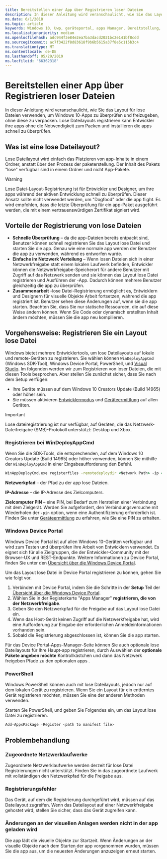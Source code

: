 ```yaml
---
title: Bereitstellen einer App über Registrieren loser Dateien
description: In dieser Anleitung wird veranschaulicht, wie Sie das Layout für lose Dateien verwenden, um Windows 10-Apps zu überprüfen und freizugeben, ohne diese zu verpacken.
ms.date: 6/1/2018
ms.topic: article
keywords: Windows 10, Uwp, geräteportal, apps Manager, Bereitstellung, -sdk
ms.localizationpriority: medium
ms.openlocfilehash: adc944f3e84e2ea7ba3dacd2021bc2e141bf8cdd
ms.sourcegitcommit: ac7f3422f8d83618f9b6b5615a37f8e5c115b3c4
ms.translationtype: MT
ms.contentlocale: de-DE
ms.lasthandoff: 05/29/2019
ms.locfileid: "66362318"
---
```

# <a name="deploy-an-app-through-loose-file-registration"></a>Bereitstellen einer App über Registrieren loser Dateien 

In dieser Anleitung wird veranschaulicht, wie Sie das Layout für lose Dateien verwenden, um Windows 10-Apps zu überprüfen und freizugeben, ohne diese zu verpacken. Lose Dateilayouts registrieren kann Entwickler ihre apps ohne die Notwendigkeit zum Packen und installieren die apps schnell zu überprüfen. 

## <a name="what-is-a-loose-file-layout"></a>Was ist eine lose Dateilayout?

Lose Dateilayout wird einfach das Platzieren von app-Inhalte in einem Ordner, anstatt über den Prozess der paketerstellung. Der Inhalt des Pakets "lose" verfügbar sind in einem Ordner und nicht App-Pakete. 

> [!WARNING]
> Lose Datei-Layout-Registrierung ist für Entwickler und Designer, um ihre apps während der aktiven Entwicklung schnell zu überprüfen. Dieser Ansatz sollte nicht verwendet werden, um "Dogfood" oder die app flight. Es wird empfohlen, dass die letzte Überprüfung für ein app-Paket ausgeführt werden, die mit einem vertrauenswürdigen Zertifikat signiert wird. 

## <a name="advantages-of-loose-file-registration"></a>Vorteile der Registrierung von lose Dateien

- **Schnelle Überprüfung** – da die app-Dateien bereits entpackt sind, Benutzer können schnell registrieren Sie das Layout lose Datei und starten Sie die app. Genau wie eine normale app werden der Benutzer die app zu verwenden, während es entworfen wurde. 
- **Einfache im Netzwerk Verteilung** – Wenn losen Dateien sich in einer Netzwerkfreigabe statt einem lokalen Laufwerk befinden, Entwickler können die Netzwerkfreigabe-Speicherort für andere Benutzer mit Zugriff auf das Netzwerk senden und sie können das Layout lose Datei registrieren und Ausführen der -App. Dadurch können mehrere Benutzer gleichzeitig die app zu überprüfen. 
- **Zusammenarbeit** -lose Datei-Registrierung ermöglicht es, Entwicklern und Designern für visuelle Objekte Arbeit fortsetzen, während die app registriert ist. Benutzer sehen diese Änderungen auf, wenn sie die app starten. Beachten Sie, dass Sie nur statische Ressourcen, die auf diese Weise ändern können. Wenn Sie Code oder dynamisch erstellten Inhalt ändern möchten, müssen Sie die app neu kompilieren.

## <a name="how-to-register-a-loose-file-layout"></a>Vorgehensweise: Registrieren Sie ein Layout lose Datei

Windows bietet mehrere Entwicklertools, um lose Dateilayouts auf lokale und remote-Geräten zu registrieren. Sie wählen können `WinDeployAppCmd` (Windows SDK-Tool), Windows Device Portal, PowerShell, und [Visual Studio](https://docs.microsoft.com/windows/uwp/debug-test-perf/deploying-and-debugging-uwp-apps#register-layout-from-network). Im folgenden werden wir zum Registrieren von loser Dateien, die mit diesen Tools besprochen. Aber stellen Sie zunächst sicher, dass Sie nach dem Setup verfügen:

- Ihre Geräte müssen auf dem Windows 10 Creators Update (Build 14965) oder höher sein.
- Sie müssen aktivieren [Entwicklermodus](https://docs.microsoft.com/windows/uwp/get-started/enable-your-device-for-development) und [Geräteermittlung](https://docs.microsoft.com/en-us/windows/uwp/get-started/enable-your-device-for-development#device-discovery) auf allen Geräten.

> [!IMPORTANT]
> Lose dateiregistrierung ist nur verfügbar, auf Geräten, die das Netzwerk-Dateifreigabe (SMB)-Protokoll unterstützt: Desktop und Xbox. 

### <a name="register-with-windeployappcmd"></a>Registrieren bei WinDeployAppCmd

Wenn Sie die SDK-Tools, die entsprechenden, auf dem Windows 10 Creators Update (Build 14965) oder höher verwenden, können Sie mithilfe der `WinDeployAppCmd` in einer Eingabeaufforderung den Befehl.

```cmd
WinAppDeployCmd.exe registerfiles -remotedeploydir <Network Path> -ip <IP Address> -pin <target machine PIN>
```

**Netzwerkpfad** – der Pfad zu der app lose Dateien.

**IP-Adresse** – die IP-Adresse des Zielcomputers.

**Zielcomputer PIN** – eine PIN, bei Bedarf zum Herstellen einer Verbindung mit dem Zielgerät. Werden Sie aufgefordert, den Verbindungsversuche mit Wiederholen der `-pin` option, wenn eine Authentifizierung erforderlich ist. Finden Sie unter [Geräteermittlung](https://docs.microsoft.com/windows/uwp/get-started/enable-your-device-for-development#device-discovery) zu erfahren, wie Sie eine PIN zu erhalten.

### <a name="windows-device-portal"></a>Windows Device Portal

Windows Device Portal ist auf allen Windows 10-Geräten verfügbar und wird zum Testen und überprüfen ihre Arbeit von Entwicklern verwendet. Es eignet sich für alle Zielgruppen, die der Entwickler-Community mit der Browser-UX und REST-Endpunkte. Weitere Informationen zu Device Portal, finden Sie unter den [Übersicht über die Windows Device Portal](device-portal.md).

Um das Layout lose Datei in Device Portal registrieren zu können, gehen Sie wie folgt vor.

1. Verbinden mit Device Portal, indem Sie die Schritte in der **Setup** Teil der [Übersicht über die Windows Device Portal](device-portal.md).
1. Wählen Sie in der Registerkarte "Apps Manager" **registrieren, die von der Netzwerkfreigabe**.
1. Geben Sie den Netzwerkpfad für die Freigabe auf das Layout lose Datei ein. 
1. Wenn das Host-Gerät keinen Zugriff auf die Netzwerkfreigabe hat, wird eine Aufforderung zur Eingabe der erforderlichen Anmeldeinformationen vorhanden sein.
1. Sobald die Registrierung abgeschlossen ist, können Sie die app starten.

Für das Device Portal-Apps-Manager-Seite können Sie auch optionale lose Dateilayouts für Ihre Haupt-app registrieren, durch Auswählen der **optionale Pakete angeben möchte** Kontrollkästchen und dann das Netzwerk freigeben Pfade zu den optionalen apps . 

### <a name="powershell"></a>PowerShell 

Windows PowerShell können auch mit lose Dateilayouts, jedoch nur auf dem lokalen Gerät zu registrieren. Wenn Sie ein Layout für ein entferntes Gerät registrieren möchten, müssen Sie eine der anderen Methoden verwenden. 

Starten Sie PowerShell, und geben Sie Folgendes ein, um das Layout lose Datei zu registrieren.

```PowerShell
Add-AppxPackage -Register <path to manifest file>
```

## <a name="troubleshooting"></a>Problembehandlung

### <a name="mapped-network-drives"></a>Zugeordnete Netzwerklaufwerke
Zugeordnete Netzwerklaufwerke werden derzeit für lose Datei Registrierungen nicht unterstützt. Finden Sie in das zugeordnete Laufwerk mit vollständigen den Netzwerkpfad für die Freigabe aus.

### <a name="registration-failure"></a>Registrierungsfehler
Das Gerät, auf dem die Registrierung durchgeführt wird, müssen auf das Dateilayout zugreifen. Wenn das Dateilayout auf einer Netzwerkfreigabe gehostet wird, stellen Sie sicher, dass das Gerät zugreifen kann. 

### <a name="modifications-to-visual-assets-arent-being-loaded-in-the-app"></a>Änderungen an der visuellen Anlagen werden nicht in der app geladen wird 
Die app lädt die visuelle Objekte zur Startzeit. Wenn Änderungen an der visuelle Objekte nach dem Starten der app vorgenommen wurden, müssen Sie die app aus, um die neuesten Änderungen anzuzeigen erneut starten.